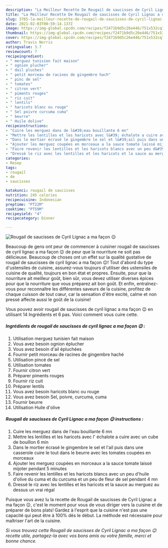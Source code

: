 ```yaml
---
description: "La Meilleur Recette De Rougail de saucisses de Cyril Lignac a ma façon 😉"
title: "La Meilleur Recette De Rougail de saucisses de Cyril Lignac a ma façon 😉"
slug: 3765-la-meilleur-recette-de-rougail-de-saucisses-de-cyril-lignac-a-ma-facon
date: 2021-02-03T00:59:14.137Z
image: https://img-global.cpcdn.com/recipes/f2471b9d5c26e446/751x532cq70/rougail-de-saucisses-de-cyril-lignac-a-ma-facon-😉-photo-principale-de-la-recette.jpg
thumbnail: https://img-global.cpcdn.com/recipes/f2471b9d5c26e446/751x532cq70/rougail-de-saucisses-de-cyril-lignac-a-ma-facon-😉-photo-principale-de-la-recette.jpg
cover: https://img-global.cpcdn.com/recipes/f2471b9d5c26e446/751x532cq70/rougail-de-saucisses-de-cyril-lignac-a-ma-facon-😉-photo-principale-de-la-recette.jpg
author: Travis Norris
ratingvalue: 3.7
reviewcount: 7
recipeingredient:
- " merguez tunisien fait maison"
- " ognion plucher"
- " dail pluches"
- " petit morceau de racines de gingembre hach"
- " pinc de sel"
- " tomates"
- " citron vert"
- " piments rouges"
- " riz cuit"
- " lentils"
- " haricots blanc ou rouge"
- " Sel poivre curcuma cuma"
- " beurre"
- " Huile dolive"
recipeinstructions:
- "Cuire les merguez dans de l&#39;eau bouillante 6 mn"
- "Mettre les lentilles et les haricots avec l&#39; échalote a cuire avec un cube de bouillon 6 min"
- "Dans le mortier écrasé le gingembre le sel et l&#39;ail puis dans une casserole cuire le tout dans le beurre avec les tomates coupées en morceaux"
- "Ajouter les merguez coupées en morceaux a la sauce tomate laissé mijoter pendant 5 minutes"
- "Faire revenir les lentilles et les haricots blancs avec un peu d&#39;huile d&#39;olive du cuma et du curcuma et un peu de fleur de sel pendant 4 mn"
- "Dressé le riz avec les lentilles et les haricots et la sauce au merguez au dessus un vrai régal"
categories:
- Resep
tags:
- rougail
- de
- saucisses

katakunci: rougail de saucisses 
nutrition: 245 calories
recipecuisine: Indonesian
preptime: "PT22M"
cooktime: "PT59M"
recipeyield: "4"
recipecategory: Dinner

---
```



![Rougail de saucisses de Cyril Lignac a ma façon 😉](https://img-global.cpcdn.com/recipes/f2471b9d5c26e446/751x532cq70/rougail-de-saucisses-de-cyril-lignac-a-ma-facon-😉-photo-principale-de-la-recette.jpg)

Beaucoup de gens ont peur de commencer à cuisiner rougail de saucisses de cyril lignac a ma façon 😉 de peur que la nourriture ne soit pas délicieuse. Beaucoup de choses ont un effet sur la qualité gustative de rougail de saucisses de cyril lignac a ma façon 😉! Tout d'abord du type d'ustensiles de cuisine, assurez-vous toujours d'utiliser des ustensiles de cuisine de qualité, toujours en bon état et propres. Ensuite, pour que la nourriture ait meilleur goût, bien sûr, vous devez utiliser diverses épices pour que la nourriture que vous préparez ait bon goût. Et enfin, entraînez-vous pour reconnaître les différentes saveurs de la cuisine, profitez de chaque cuisson de tout cœur, car la sensation d'être excité, calme et non pressé affecte aussi le goût de la cuisine!

<!--inarticleads1-->

Vous pouvez avoir rougail de saucisses de cyril lignac a ma façon 😉 en utilisant 14 Ingrédients et 6 pas. Voici comment vous cuire cette.

##### Ingrédients de rougail de saucisses de cyril lignac a ma façon 😉 :

1. Utilisation  merguez tunisien fait maison
1. Vous avez besoin  ognion éplucher
1. Vous avez besoin  d&#39;ail épluchées
1. Fournir  petit morceau de racines de gingembre haché
1. Utilisation  pincé de sel
1. Utilisation  tomates
1. Fournir  citron vert
1. Préparer  piments rouges
1. Fournir  riz cuit
1. Préparer  lentils
1. Vous avez besoin  haricots blanc ou rouge
1. Vous avez besoin  Sel, poivre, curcuma, cuma
1. Fournir  beurre
1. Utilisation  Huile d&#39;olive




<!--inarticleads2-->

##### Rougail de saucisses de Cyril Lignac a ma façon 😉 instructions :

1. Cuire les merguez dans de l&#39;eau bouillante 6 mn
1. Mettre les lentilles et les haricots avec l&#39; échalote a cuire avec un cube de bouillon 6 min
1. Dans le mortier écrasé le gingembre le sel et l&#39;ail puis dans une casserole cuire le tout dans le beurre avec les tomates coupées en morceaux
1. Ajouter les merguez coupées en morceaux a la sauce tomate laissé mijoter pendant 5 minutes
1. Faire revenir les lentilles et les haricots blancs avec un peu d&#39;huile d&#39;olive du cuma et du curcuma et un peu de fleur de sel pendant 4 mn
1. Dressé le riz avec les lentilles et les haricots et la sauce au merguez au dessus un vrai régal




<!--inarticleads1-->

<p>
Puisque vous avez lu la recette de Rougail de saucisses de Cyril Lignac a ma façon 😉, c'est le moment pour vous de vous diriger vers la cuisine et de préparer de bons plats! Gardez à l'esprit que la cuisine n'est pas une capacité qui peut être à 100% dès le début. La méthode est nécessaire pour maîtriser l'art de la cuisine.
</p>

<p>
<i>Si vous trouvez cette Rougail de saucisses de Cyril Lignac a ma façon 😉 recette utile, partagez-la avec vos bons amis ou votre famille, merci et bonne chance.</i>
</p>
